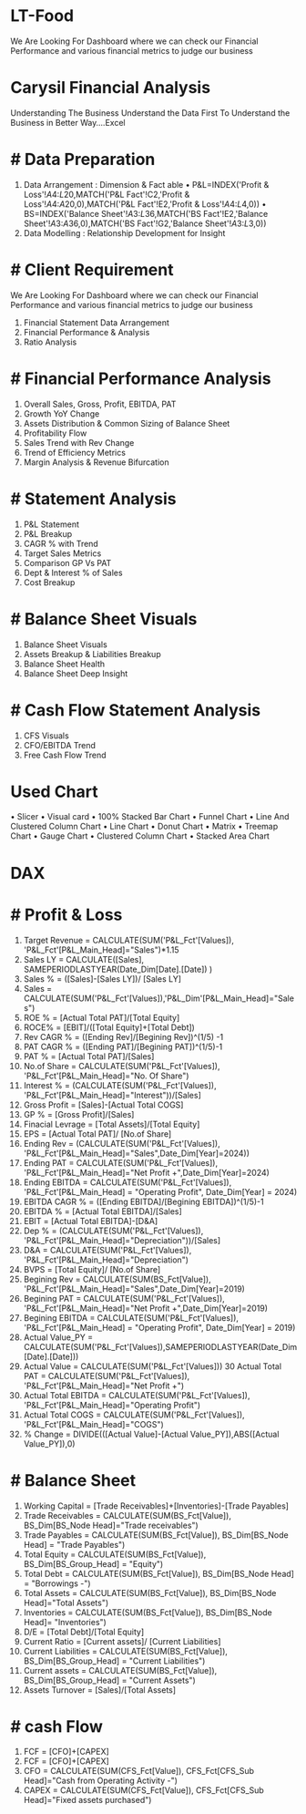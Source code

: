# LT-Food
We Are Looking For Dashboard where we can check our Financial Performance and various financial metrics to judge our business

# Carysil Financial Analysis
Understanding The Business
Understand the Data First To Understand the Business in Better Way….Excel

# # Data Preparation
1. Data Arrangement : Dimension & Fact able
• P&L=INDEX('Profit & Loss'!$A$4:$L$20,MATCH('P&L Fact'!C2,'Profit & Loss'!$A$4:$A$20,0),MATCH('P&L Fact'!E2,'Profit & Loss'!$A$4:$L$4,0))
• BS=INDEX('Balance Sheet'!$A$3:$L$36,MATCH('BS Fact'!E2,'Balance Sheet'!$A$3:$A$36,0),MATCH('BS Fact'!G2,'Balance Sheet'!$A$3:$L$3,0))
2. Data Modelling : Relationship Development for Insight

# # Client Requirement 
We Are Looking For Dashboard where we can check our Financial Performance and various financial metrics to judge our business
1.	Financial Statement Data Arrangement
2.	Financial Performance & Analysis
3.	Ratio Analysis

# # Financial Performance Analysis
1.	Overall Sales, Gross, Profit, EBITDA, PAT
2.	Growth YoY Change
3.	Assets Distribution & Common Sizing of Balance Sheet
4.	Profitability Flow
5.	Sales Trend with Rev Change
6.	Trend of Efficiency Metrics
7.	Margin Analysis & Revenue Bifurcation

# # Statement Analysis
1.	P&L Statement
2.	P&L Breakup
3.	CAGR % with Trend
4.	Target Sales Metrics
5.	Comparison GP Vs PAT
6.	Dept & Interest % of Sales
7.	Cost Breakup

# # Balance Sheet Visuals
1.	Balance Sheet Visuals
2.	Assets Breakup & Liabilities Breakup
3.	Balance Sheet Health
4.	Balance Sheet Deep Insight

# # Cash Flow Statement Analysis
1.	CFS Visuals
2.	CFO/EBITDA Trend
3.	Free Cash Flow Trend


# Used Chart
•	Slicer
•	Visual card
•	100% Stacked Bar Chart
•	Funnel Chart
•	Line And Clustered Column Chart
•	Line Chart
•	Donut Chart
•	Matrix
•	Treemap Chart
•	Gauge Chart
•	Clustered Column Chart
•	 Stacked Area Chart

# DAX
# # Profit & Loss
1.	Target Revenue = CALCULATE(SUM('P&L_Fct'[Values]), 'P&L_Fct'[P&L_Main_Head]="Sales")*1.15
2.	Sales LY = CALCULATE([Sales], SAMEPERIODLASTYEAR(Date_Dim[Date].[Date]) )
3.	Sales % = ([Sales]-[Sales LY])/ [Sales LY]
4.	Sales = CALCULATE(SUM('P&L_Fct'[Values]),'P&L_Dim'[P&L_Main_Head]="Sales")
5.	ROE % = [Actual Total PAT]/[Total Equity]
6.	ROCE% = [EBIT]/([Total Equity]+[Total Debt])
7.	Rev CAGR % = ([Ending Rev]/[Begining Rev])^(1/5) -1
8.	PAT CAGR % = ([Ending PAT]/[Begining PAT])^(1/5)-1
9.	PAT % = [Actual Total PAT]/[Sales]
10.	No.of Share = CALCULATE(SUM('P&L_Fct'[Values]), 'P&L_Fct'[P&L_Main_Head]="No. Of Share")
11.	Interest % = (CALCULATE(SUM('P&L_Fct'[Values]), 'P&L_Fct'[P&L_Main_Head]="Interest"))/[Sales] 
12.	Gross Profit = [Sales]-[Actual Total COGS]
13.	GP % = [Gross Profit]/[Sales]
14.	Finacial Levrage = [Total Assets]/[Total Equity]
15.	EPS = [Actual Total PAT]/ [No.of Share]
16.	Ending Rev = (CALCULATE(SUM('P&L_Fct'[Values]), 'P&L_Fct'[P&L_Main_Head]="Sales",Date_Dim[Year]=2024))
17.	Ending PAT = CALCULATE(SUM('P&L_Fct'[Values]), 'P&L_Fct'[P&L_Main_Head]="Net Profit +",Date_Dim[Year]=2024)
18.	Ending EBITDA = CALCULATE(SUM('P&L_Fct'[Values]), 'P&L_Fct'[P&L_Main_Head] = "Operating Profit", Date_Dim[Year] = 2024)
19.	EBITDA CAGR % = ([Ending EBITDA]/[Begining EBITDA])^(1/5)-1
20.	EBITDA % = [Actual Total EBITDA]/[Sales]
21.	EBIT = [Actual Total EBITDA]-[D&A]
22.	Dep % = (CALCULATE(SUM('P&L_Fct'[Values]), 'P&L_Fct'[P&L_Main_Head]="Depreciation"))/[Sales]
23.	D&A = CALCULATE(SUM('P&L_Fct'[Values]), 'P&L_Fct'[P&L_Main_Head]="Depreciation")
24.	BVPS = [Total Equity]/ [No.of Share]
25.	Begining Rev = CALCULATE(SUM(BS_Fct[Value]), 'P&L_Fct'[P&L_Main_Head]="Sales",Date_Dim[Year]=2019)
26.	Begining PAT = CALCULATE(SUM('P&L_Fct'[Values]), 'P&L_Fct'[P&L_Main_Head]="Net Profit +",Date_Dim[Year]=2019)
27.	Begining EBITDA = CALCULATE(SUM('P&L_Fct'[Values]), 'P&L_Fct'[P&L_Main_Head] = "Operating Profit", Date_Dim[Year] = 2019)
28.	Actual Value_PY = CALCULATE(SUM('P&L_Fct'[Values]),SAMEPERIODLASTYEAR(Date_Dim[Date].[Date]))
29.	Actual Value = CALCULATE(SUM('P&L_Fct'[Values]))
30	Actual Total PAT = CALCULATE(SUM('P&L_Fct'[Values]), 'P&L_Fct'[P&L_Main_Head]="Net Profit +")
31.	Actual Total EBITDA = CALCULATE(SUM('P&L_Fct'[Values]), 'P&L_Fct'[P&L_Main_Head]="Operating Profit") 
32.	Actual Total COGS = CALCULATE(SUM('P&L_Fct'[Values]), 'P&L_Fct'[P&L_Main_Head]="COGS")
33.	% Change = DIVIDE(([Actual Value]-[Actual Value_PY]),ABS([Actual Value_PY]),0)

# #	Balance Sheet
1.	Working Capital = [Trade Receivables]+[Inventories]-[Trade Payables]
2.	Trade Receivables = CALCULATE(SUM(BS_Fct[Value]), BS_Dim[BS_Node Head]="Trade receivables")
3.	Trade Payables = CALCULATE(SUM(BS_Fct[Value]), BS_Dim[BS_Node Head] = "Trade Payables")
4.	Total Equity = CALCULATE(SUM(BS_Fct[Value]), BS_Dim[BS_Group_Head] = "Equity")
5.	Total Debt = CALCULATE(SUM(BS_Fct[Value]), BS_Dim[BS_Node Head] = "Borrowings -")
6.	Total Assets = CALCULATE(SUM(BS_Fct[Value]), BS_Dim[BS_Node Head]="Total Assets")
7.	Inventories = CALCULATE(SUM(BS_Fct[Value]), BS_Dim[BS_Node Head]= "Inventories")
8.	D/E = [Total Debt]/[Total Equity]
9.	Current Ratio = [Current assets]/ [Current Liabilities]
10.	Current Liabilities = CALCULATE(SUM(BS_Fct[Value]), BS_Dim[BS_Group_Head] = "Current Liabilities")
11.	Current assets = CALCULATE(SUM(BS_Fct[Value]), BS_Dim[BS_Group_Head] = "Current Assets")
12.	Assets Turnover = [Sales]/[Total Assets]

# # cash Flow
1.	FCF = [CFO]+[CAPEX]
2.	FCF = [CFO]+[CAPEX]
3.	CFO = CALCULATE(SUM(CFS_Fct[Value]), CFS_Fct[CFS_Sub Head]="Cash from Operating Activity -")
4.	CAPEX = CALCULATE(SUM(CFS_Fct[Value]), CFS_Fct[CFS_Sub Head]="Fixed assets purchased")
